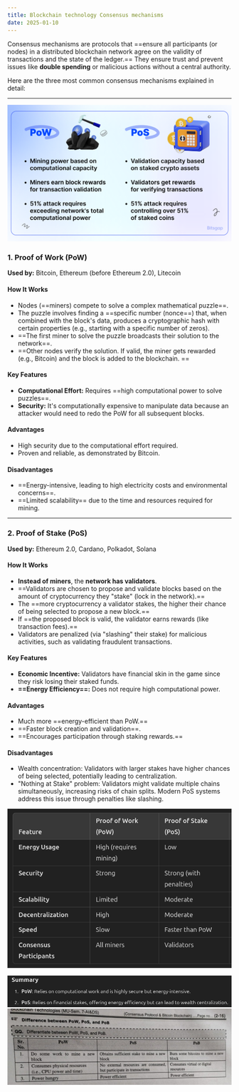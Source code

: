 ```yaml
---
title: Blockchain technology Consensus mechanisms
date: 2025-01-10
---
```


Consensus mechanisms are protocols that ==ensure all participants (or nodes) in a distributed blockchain network agree on the validity of transactions and the state of the ledger.== They ensure trust and prevent issues like **double spending** or malicious actions without a central authority.

Here are the three most common consensus mechanisms explained in detail:

---

![alt text](Pastedimage20241205133712.png)
### **1. Proof of Work (PoW)**

**Used by:** Bitcoin, Ethereum (before Ethereum 2.0), Litecoin

#### **How It Works**

- Nodes (==miners) compete to solve a complex mathematical puzzle==.
- The puzzle involves finding a ==specific number (nonce==) that, when combined with the block's data, produces a cryptographic hash with certain properties (e.g., starting with a specific number of zeros).
- ==The first miner to solve the puzzle broadcasts their solution to the network==.
- ==Other nodes verify the solution. If valid, the miner gets rewarded (e.g., Bitcoin) and the block is added to the blockchain.
==
#### **Key Features**

- **Computational Effort:** Requires ==high computational power to solve puzzles==.
- **Security:** It's computationally expensive to manipulate data because an attacker would need to redo the PoW for all subsequent blocks.

#### **Advantages**

- High security due to the computational effort required.
- Proven and reliable, as demonstrated by Bitcoin.

#### **Disadvantages**

- ==Energy-intensive, leading to high electricity costs and environmental concerns==.
- ==Limited scalability== due to the time and resources required for mining.

---

### **2. Proof of Stake (PoS)**

**Used by:** Ethereum 2.0, Cardano, Polkadot, Solana

#### **How It Works**

- **Instead of miners**, the **network has validators**.
- ==Validators are chosen to propose and validate blocks based on the amount of cryptocurrency they "stake" (lock in the network).==
- The ==more cryptocurrency a validator stakes, the higher their chance of being selected to propose a new block.==
- If ==the proposed block is valid, the validator earns rewards (like transaction fees).==
- Validators are penalized (via "slashing" their stake) for malicious activities, such as validating fraudulent transactions.

#### **Key Features**

- **Economic Incentive:** Validators have financial skin in the game since they risk losing their staked funds.
- **==Energy Efficiency==:** Does not require high computational power.

#### **Advantages**

- Much more ==energy-efficient than PoW.==
- ==Faster block creation and validation==.
- ==Encourages participation through staking rewards.==

#### **Disadvantages**

- Wealth concentration: Validators with larger stakes have higher chances of being selected, potentially leading to centralization.
- "Nothing at Stake" problem: Validators might validate multiple chains simultaneously, increasing risks of chain splits. Modern PoS systems address this issue through penalties like slashing.


![alt text](Pastedimage20241205133743.png)


![alt text](Pastedimage20241205133803.png)![alt text](Pastedimage20241208113710.png)